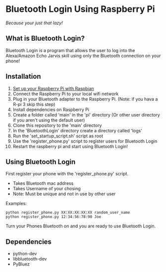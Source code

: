 # Bluetooth Login Using Raspberry Pi 

_Because your just that lazy!_

## What is Bluetooth Login? 
Bluetooth Login is a program that allows the user to log into the Alexa/Amazon Echo Jarvis skill using only
the Bluetooth connection on your phone!

## Installation
1. [Set up your Raspberry Pi with Raspbian](https://www.raspberrypi.org/documentation/setup/) 
1. Connect the Raspberry Pi to your local wifi network
1. Plug in your Bluetooth adapter to the Raspberry Pi. (Note: if you hava a R-pi 3 skip this step)
1. Install dependencies on Raspberry Pi
1. Create a folder called 'main' in the 'pi' directory (Or other user directory if you aren't using the default user)
1. Clone this repository to the 'main' directory 
1. In the 'BluetoothLogin' directory create a directory called 'logs'
1. Run the 'set_startup_script.sh' script as root
1. Use the 'register_phone.py' script to register users for Bluetooth Login
1. Restart the raspberry pi and start using Bluetooth Login! 

## Using Bluetooth Login 
First register your phone with the 'register_phone.py' script.
 - Takes Bluetooth mac address
 - Takes Username of your chosing
 - Note: Must be unique and not in use by other user

Examples:

	python register_phone.py XX:XX:XX:XX:XX random_user_name
	python register_phone.py 12:34:56:78:90 Joe

Turn your Phones Bluetooth on and you are ready to use Bluetooth Login.

## Dependencies
 - python-dev
 - libbluetooth-dev
 - PyBluez
